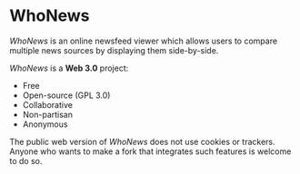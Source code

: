 # WhoNews

*WhoNews* is an online newsfeed viewer which allows users to compare multiple news sources by displaying them side-by-side.


*WhoNews* is a **Web 3.0** project:

  - Free
  - Open-source (GPL 3.0)
  - Collaborative
  - Non-partisan
  - Anonymous

The public web version of *WhoNews* does not use cookies or trackers. \
Anyone who wants to make a fork that integrates such features is welcome to do so.
